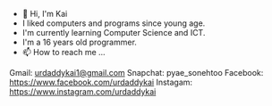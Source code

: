 - 👋 Hi, I'm Kai
- I liked computers and programs since young age.
- I'm currently learning Computer Science and ICT.
- I'm a 16 years old programmer.
- 📫 How to reach me ...

Gmail: urdaddykai1@gmail.com
Snapchat: pyae_sonehtoo
Facebook: https://www.facebook.com/urdaddykai
Instagam: https://www.instagram.com/urdaddykai

<!---
urdaddykai/urdaddykai is a ✨ special ✨ repository because its `README.md` (this file) appears on your GitHub profile.
You can click the Preview link to take a look at your changes.
--->
